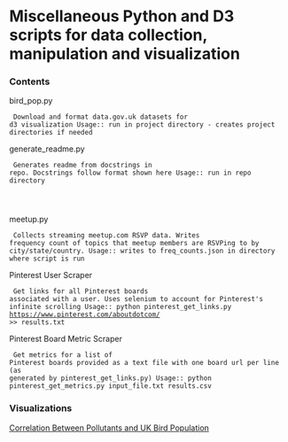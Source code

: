 # Miscellaneous Python and D3 scripts for data collection, manipulation and visualization

### Contents

bird_pop.py
    <pre><code>
    Download and format data.gov.uk datasets for d3 visualization
    Usage::
        run in project directory - creates project directories if needed
</code></pre>

generate_readme.py
    <pre><code>
    Generates readme from docstrings in repo.  Docstrings follow format shown
    here
    Usage::
        run in repo directory

</code></pre>

meetup.py
    <pre><code>
    Collects streaming meetup.com RSVP data.  Writes frequency count of topics 
    that meetup members are RSVPing to by city/state/country.
    Usage::
    	writes to freq_counts.json in directory where script is run
</code></pre>

Pinterest User Scraper
    <pre><code>
    Get links for all Pinterest boards associated with a user.  Uses selenium to
    account for Pinterest's infinite scrolling
    Usage::
        python pinterest_get_links.py https://www.pinterest.com/aboutdotcom/ >> results.txt
</code></pre>

Pinterest Board Metric Scraper
    <pre><code>
    Get metrics for a list of Pinterest boards provided as a text file with
    one board url per line (as generated by pinterest_get_links.py)
    Usage::
        python pinterest_get_metrics.py input_file.txt results.csv
</code></pre>

### Visualizations

[Correlation Between Pollutants and UK Bird Population](http://vis-examples.s3-website-us-east-1.amazonaws.com/)